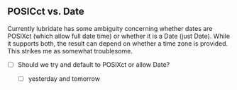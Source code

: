 
## POSICct vs. Date

Currently lubridate has some ambiguity concerning whether dates are POSIXct (which allow full 
date time) or whether it is a Date (just Date). While it supports both, the result can depend
on whether a time zone is provided. This strikes me as somewhat troublesome.

- [ ] Should we try and default to POSIXct or allow Date?
  - [ ] yesterday and tomorrow

